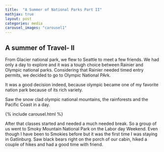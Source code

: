 ```yaml
---
title:  "A Summer of National Parks Part II"
mathjax: true
layout: post
categories: media
carousel_images: "carousel1"
---
```


## A summer of Travel- II

From Glacier national park, we flew to Seattle to meet a few friends. We had only a day to explore and it was a tough choice between Rainier and Olympic national parks. Considering that Rainier needed timed entry permits, we decided to go to Olympic National PArk.

It was a good decision indeed, because olympic became one of my favorite nation park because of its rich variety.

Saw the snow clad olympic national mountains, the rainforests and the Pacific Coast in a day.

{% include carousel.html %}

After that classes started and needed a much needed break. So a group of us went to Smoky Mountain National Park on the Labor day Weekend.
Even though I have been to Smokies before but it was the first time I was staying in Gatlinburg. Saw black bears right on the porch of our cabin, hiked a couple of hikes and had a good time with friend.

